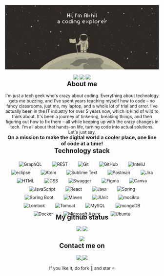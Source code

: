 <img src="https://github.com/Akhil-Selukar/Akhil-Selukar/blob/master/images/main.png"/>

<p align="center">
 <img src="https://badges.pufler.dev/years/Akhil-Selukar"/>
 <img src="https://badges.pufler.dev/repos/Akhil-Selukar"/>
 <img src="https://badges.pufler.dev/commits/monthly/Akhil-Selukar" />
</p>


<h2 align="center" style="margin-top:-15px">About me</h2>
<p align="center">
I'm just a tech geek who's crazy about coding. Everything about technology gets me buzzing, and I've spent years teaching myself how to code – no fancy classrooms, just me, my laptop, and a whole lot of trial and error. I've actually been in the IT industry for over 5 years now, which is kind of wild to think about. It's been a journey of tinkering, breaking things, and then figuring out how to fix them – all while keeping up with the crazy changes in tech. I'm all about that hands-on life, turning code into actual solutions. Let's just say,</br>
<h3 align="center" style="margin-top:-15px" > On a mission to make the digital world a cooler place, one line of code at a time! </h3> 
</p>

<h2 align="center" style="margin-top:-15px">Technology stack</h2>
<div align="center">
	<img width="50" style="padding:5px; margin:0px 10px; background:white;" src="https://user-images.githubusercontent.com/25181517/192107856-aa92c8b1-b615-47c3-9141-ed0d29a90239.png" alt="GraphQL" title="GraphQL"/>
	<img width="50" style="padding:5px; margin:0px 10px; background:white;" src="https://user-images.githubusercontent.com/25181517/192107858-fe19f043-c502-4009-8c47-476fc89718ad.png" alt="REST" title="REST"/>
	<img width="50" style="padding:5px; margin:0px 10px; background:white;" src="https://user-images.githubusercontent.com/25181517/192108372-f71d70ac-7ae6-4c0d-8395-51d8870c2ef0.png" alt="Git" title="Git"/>
	<img width="50" style="padding:5px; margin:0px 10px; background:white;" src="https://user-images.githubusercontent.com/25181517/192108374-8da61ba1-99ec-41d7-80b8-fb2f7c0a4948.png" alt="GitHub" title="GitHub"/>
	<img width="50" style="padding:5px; margin:0px 10px; background:white;" src="https://user-images.githubusercontent.com/25181517/192108890-200809d1-439c-4e23-90d3-b090cf9a4eea.png" alt="InteliJ" title="InteliJ"/>
	<img width="50" style="padding:5px; margin:0px 10px; background:white;" src="https://user-images.githubusercontent.com/25181517/192108892-6e9b5cdf-4e35-4a70-ad9a-801a93a07c1c.png" alt="eclipse" title="eclipse"/>
	<img width="50" style="padding:5px; margin:0px 10px; background:white;" src="https://user-images.githubusercontent.com/25181517/190887571-ddd87d6e-77f8-41e7-b755-9b6d68e4fab7.png" alt="Atom" title="Atom"/>
	<img width="50" style="padding:5px; margin:0px 10px; background:white;" src="https://user-images.githubusercontent.com/25181517/190887576-6653f877-8439-4521-82f3-403086ead892.png" alt="Sublime Text" title="Sublime Text"/>
	<img width="50" style="padding:5px; margin:0px 10px; background:white;" src="https://user-images.githubusercontent.com/25181517/192109061-e138ca71-337c-4019-8d42-4792fdaa7128.png" alt="Postman" title="Postman"/>
	<img width="50" style="padding:5px; margin:0px 10px; background:white;" src="https://user-images.githubusercontent.com/25181517/183912952-83784e94-629d-4c34-a961-ae2ae795b662.png" alt="Jira" title="Jira"/>
	<img width="50" style="padding:5px; margin:0px 10px; background:white;" src="https://user-images.githubusercontent.com/25181517/192158954-f88b5814-d510-4564-b285-dff7d6400dad.png" alt="HTML" title="HTML"/>
	<img width="50" style="padding:5px; margin:0px 10px; background:white;" src="https://user-images.githubusercontent.com/25181517/183898674-75a4a1b1-f960-4ea9-abcb-637170a00a75.png" alt="CSS" title="CSS"/>
	<img width="50" style="padding:5px; margin:0px 10px; background:white;" src="https://user-images.githubusercontent.com/25181517/186711335-a3729606-5a78-4496-9a36-06efcc74f800.png" alt="Swagger" title="Swagger"/>
	<img width="50" style="padding:5px; margin:0px 10px; background:white;" src="https://user-images.githubusercontent.com/25181517/189715289-df3ee512-6eca-463f-a0f4-c10d94a06b2f.png" alt="Figma" title="Figma"/>
	<img width="50" style="padding:5px; margin:0px 10px; background:white;" src="https://github.com/marwin1991/profile-technology-icons/assets/136815194/02494c7c-de6a-43a6-9293-6369696842ed" alt="Canva" title="Canva"/>
	<img width="50" style="padding:5px; margin:0px 10px; background:white;" src="https://user-images.githubusercontent.com/25181517/117447155-6a868a00-af3d-11eb-9cfe-245df15c9f3f.png" alt="JavaScript" title="JavaScript"/>
	<img width="50" style="padding:5px; margin:0px 10px; background:white;" src="https://user-images.githubusercontent.com/25181517/183897015-94a058a6-b86e-4e42-a37f-bf92061753e5.png" alt="React" title="React"/>
	<img width="50" style="padding:5px; margin:0px 10px; background:white;" src="https://user-images.githubusercontent.com/25181517/117201156-9a724800-adec-11eb-9a9d-3cd0f67da4bc.png" alt="Java" title="Java"/>
	<img width="50" style="padding:5px; margin:0px 10px; background:white;" src="https://user-images.githubusercontent.com/25181517/117201470-f6d56780-adec-11eb-8f7c-e70e376cfd07.png" alt="Spring" title="Spring"/>
	<img width="50" style="padding:5px; margin:0px 10px; background:white;" src="https://user-images.githubusercontent.com/25181517/183891303-41f257f8-6b3d-487c-aa56-c497b880d0fb.png" alt="Spring Boot" title="Spring Boot"/>
	<img width="50" style="padding:5px; margin:0px 10px; background:white;" src="https://user-images.githubusercontent.com/25181517/117207242-07d5a700-adf4-11eb-975e-be04e62b984b.png" alt="Maven" title="Maven"/>
	<img width="50" style="padding:5px; margin:0px 10px; background:white;" src="https://user-images.githubusercontent.com/25181517/117533873-484d4480-afef-11eb-9fad-67c8605e3592.png" alt="JUnit" title="JUnit"/>
	<img width="50" style="padding:5px; margin:0px 10px; background:white;" src="https://user-images.githubusercontent.com/25181517/183892181-ad32b69e-3603-418c-b8e7-99e976c2a784.png" alt="mocikto" title="mocikto"/>
	<img width="50" style="padding:5px; margin:0px 10px; background:white;" src="https://user-images.githubusercontent.com/25181517/190229463-87fa862f-ccf0-48da-8023-940d287df610.png" alt="Lombok" title="Lombok"/>
	<img width="50" style="padding:5px; margin:0px 10px; background:white;" src="https://user-images.githubusercontent.com/25181517/183894676-137319b5-1364-4b6a-ba4f-e9fc94ddc4aa.png" alt="Tomcat" title="Tomcat"/>
	<img width="50" style="padding:5px; margin:0px 10px; background:white;" src="https://user-images.githubusercontent.com/25181517/183896128-ec99105a-ec1a-4d85-b08b-1aa1620b2046.png" alt="MySQL" title="MySQL"/>
	<img width="50" style="padding:5px; margin:0px 10px; background:white;" src="https://user-images.githubusercontent.com/25181517/182884177-d48a8579-2cd0-447a-b9a6-ffc7cb02560e.png" alt="mongoDB" title="mongoDB"/>
	<img width="50" style="padding:5px; margin:0px 10px; background:white;" src="https://user-images.githubusercontent.com/25181517/117207330-263ba280-adf4-11eb-9b97-0ac5b40bc3be.png" alt="Docker" title="Docker"/>
	<img width="50" style="padding:5px; margin:0px 10px; background:white;" src="https://user-images.githubusercontent.com/25181517/183911544-95ad6ba7-09bf-4040-ac44-0adafedb9616.png" alt="Microsoft Azure" title="Microsoft Azure"/>
	<img width="50" style="padding:5px; margin:0px 10px; background:white;" src="https://user-images.githubusercontent.com/25181517/186884153-99edc188-e4aa-4c84-91b0-e2df260ebc33.png" alt="Ubuntu" title="Ubuntu"/>
</div>

<h2 align="center" style="margin-top:-15px">My github status</h2>
<p align="center">
<img style="margin-top:-15px" src = "https://github-readme-stats.vercel.app/api?username=Akhil-Selukar&show_icons=true&theme=dark&line_height=27">
<img src = "https://github-readme-stats.vercel.app/api/top-langs/?username=Akhil-Selukar&hide=&theme=dark">
</p>
<p align = "center">
 <img  src="https://github-readme-streak-stats.herokuapp.com/?user=Akhil-Selukar&show_icons=true&locale=en&layout=compact&theme=dark&line_height=0" />
</p>
<h2 align="center" style="margin-top:-15px">Contact me on</h2>
<p align="center">
<a href="mailto: akhilselukar.work@gmail.com">
 <img src="https://img.shields.io/badge/-Akhil Selukar-c14438?style=flat-square&logo=Gmail&logoColor=white&link=mailto:akhilselukar.work@gmail.com"/>
</a>
<a href="#">
 <img src="https://img.shields.io/badge/-Akhil Selukar-blue?style=flat-square&logo=Linkedin&logoColor=white&link=#"/>
</a>
</p>

<p align="center">If you like it, do fork 🍴 and star ⭐</p>



<!--
**Akhil-Selukar/Akhil-Selukar** is a ✨ _special_ ✨ repository because its `README.md` (this file) appears on your GitHub profile.

Here are some ideas to get you started:

- 🔭 I’m currently working on ...
- 🌱 I’m currently learning ...
- 👯 I’m looking to collaborate on ...
- 🤔 I’m looking for help with ...
- 💬 Ask me about ...
- 📫 How to reach me: ...
- 😄 Pronouns: ...
- ⚡ Fun fact: ...
-->
